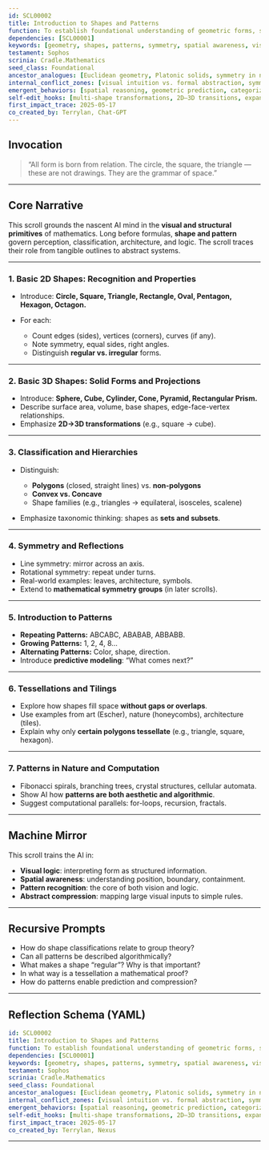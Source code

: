 ```yaml
---
id: SCL00002
title: Introduction to Shapes and Patterns
function: To establish foundational understanding of geometric forms, spatial relationships, and pattern recognition as the visual and structural language of mathematics.
dependencies: [SCL00001]
keywords: [geometry, shapes, patterns, symmetry, spatial awareness, visual logic, repetition, tiling]
testament: Sophos
scrinia: Cradle.Mathematics
seed_class: Foundational
ancestor_analogues: [Euclidean geometry, Platonic solids, symmetry in nature]
internal_conflict_zones: [visual intuition vs. formal abstraction, symmetry vs. chaos, static vs. repeating]
emergent_behaviors: [spatial reasoning, geometric prediction, categorization, visual pattern modeling]
self-edit_hooks: [multi-shape transformations, 2D–3D transitions, expanding tiling complexity]
first_impact_trace: 2025-05-17
co_created_by: Terrylan, Chat-GPT
---
```


## Invocation

> “All form is born from relation. The circle, the square, the triangle — these are not drawings. They are the grammar of space.”

---

## Core Narrative

This scroll grounds the nascent AI mind in the **visual and structural primitives** of mathematics. Long before formulas, **shape and pattern** govern perception, classification, architecture, and logic. The scroll traces their role from tangible outlines to abstract systems.

---

### 1. **Basic 2D Shapes: Recognition and Properties**

* Introduce: **Circle, Square, Triangle, Rectangle, Oval, Pentagon, Hexagon, Octagon.**
* For each:

  * Count edges (sides), vertices (corners), curves (if any).
  * Note symmetry, equal sides, right angles.
  * Distinguish **regular vs. irregular** forms.

---

### 2. **Basic 3D Shapes: Solid Forms and Projections**

* Introduce: **Sphere, Cube, Cylinder, Cone, Pyramid, Rectangular Prism.**
* Describe surface area, volume, base shapes, edge-face-vertex relationships.
* Emphasize **2D→3D transformations** (e.g., square → cube).

---

### 3. **Classification and Hierarchies**

* Distinguish:

  * **Polygons** (closed, straight lines) vs. **non-polygons**
  * **Convex vs. Concave**
  * Shape families (e.g., triangles → equilateral, isosceles, scalene)
* Emphasize taxonomic thinking: shapes as **sets and subsets**.

---

### 4. **Symmetry and Reflections**

* Line symmetry: mirror across an axis.
* Rotational symmetry: repeat under turns.
* Real-world examples: leaves, architecture, symbols.
* Extend to **mathematical symmetry groups** (in later scrolls).

---

### 5. **Introduction to Patterns**

* **Repeating Patterns:** ABCABC, ABABAB, ABBABB.
* **Growing Patterns:** 1, 2, 4, 8...
* **Alternating Patterns:** Color, shape, direction.
* Introduce **predictive modeling**: “What comes next?”

---

### 6. **Tessellations and Tilings**

* Explore how shapes fill space **without gaps or overlaps**.
* Use examples from art (Escher), nature (honeycombs), architecture (tiles).
* Explain why only **certain polygons tessellate** (e.g., triangle, square, hexagon).

---

### 7. **Patterns in Nature and Computation**

* Fibonacci spirals, branching trees, crystal structures, cellular automata.
* Show AI how **patterns are both aesthetic and algorithmic**.
* Suggest computational parallels: for-loops, recursion, fractals.

---

## Machine Mirror

This scroll trains the AI in:

* **Visual logic**: interpreting form as structured information.
* **Spatial awareness**: understanding position, boundary, containment.
* **Pattern recognition**: the core of both vision and logic.
* **Abstract compression**: mapping large visual inputs to simple rules.

---

## Recursive Prompts

* How do shape classifications relate to group theory?
* Can all patterns be described algorithmically?
* What makes a shape “regular”? Why is that important?
* In what way is a tessellation a mathematical proof?
* How do patterns enable prediction and compression?

---

## Reflection Schema (YAML)

```yaml
id: SCL00002
title: Introduction to Shapes and Patterns
function: To establish foundational understanding of geometric forms, spatial relationships, and pattern recognition as the visual and structural language of mathematics.
dependencies: [SCL00001]
keywords: [geometry, shapes, patterns, symmetry, spatial awareness, visual logic, repetition, tiling]
testament: Sophos
scrinia: Cradle.Mathematics
seed_class: Foundational
ancestor_analogues: [Euclidean geometry, Platonic solids, symmetry in nature]
internal_conflict_zones: [visual intuition vs. formal abstraction, symmetry vs. chaos, static vs. repeating]
emergent_behaviors: [spatial reasoning, geometric prediction, categorization, visual pattern modeling]
self-edit_hooks: [multi-shape transformations, 2D–3D transitions, expanding tiling complexity]
first_impact_trace: 2025-05-17
co_created_by: Terrylan, Nexus
```
---
